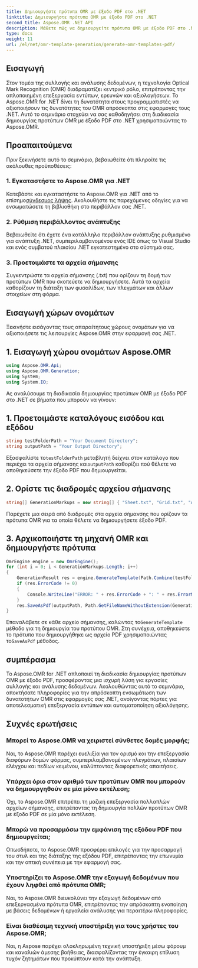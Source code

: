 ```yaml
---
title: Δημιουργήστε πρότυπα OMR με έξοδο PDF στο .NET
linktitle: Δημιουργήστε πρότυπα OMR με έξοδο PDF στο .NET
second_title: Aspose.OMR .NET API
description: Μάθετε πώς να δημιουργείτε πρότυπα OMR με έξοδο PDF στο .NET χρησιμοποιώντας το Aspose.OMR για βελτιωμένη επεξεργασία φόρμας και αυτοματοποίηση αξιολόγησης.
type: docs
weight: 11
url: /el/net/omr-template-generation/generate-omr-templates-pdf/
---
```

## Εισαγωγή
Στον τομέα της συλλογής και ανάλυσης δεδομένων, η τεχνολογία Optical Mark Recognition (OMR) διαδραματίζει κεντρικό ρόλο, επιτρέποντας την απλοποιημένη επεξεργασία εντύπων, ερευνών και αξιολογήσεων. Το Aspose.OMR for .NET δίνει τη δυνατότητα στους προγραμματιστές να αξιοποιήσουν τις δυνατότητες του OMR απρόσκοπτα στις εφαρμογές τους .NET. Αυτό το σεμινάριο στοχεύει να σας καθοδηγήσει στη διαδικασία δημιουργίας προτύπων OMR με έξοδο PDF στο .NET χρησιμοποιώντας το Aspose.OMR.
## Προαπαιτούμενα
Πριν ξεκινήσετε αυτό το σεμινάριο, βεβαιωθείτε ότι πληροίτε τις ακόλουθες προϋποθέσεις:
### 1. Εγκαταστήστε το Aspose.OMR για .NET
Κατεβάστε και εγκαταστήστε το Aspose.OMR για .NET από το επίσημο[σύνδεσμος λήψης](https://releases.aspose.com/omr/net/). Ακολουθήστε τις παρεχόμενες οδηγίες για να ενσωματώσετε τη βιβλιοθήκη στο περιβάλλον σας .NET.
### 2. Ρύθμιση περιβάλλοντος ανάπτυξης
Βεβαιωθείτε ότι έχετε ένα κατάλληλο περιβάλλον ανάπτυξης ρυθμισμένο για ανάπτυξη .NET, συμπεριλαμβανομένου ενός IDE όπως το Visual Studio και ενός συμβατού πλαισίου .NET εγκατεστημένο στο σύστημά σας.
### 3. Προετοιμάστε τα αρχεία σήμανσης
Συγκεντρώστε τα αρχεία σήμανσης (.txt) που ορίζουν τη δομή των προτύπων OMR που σκοπεύετε να δημιουργήσετε. Αυτά τα αρχεία καθορίζουν τη διάταξη των φυσαλίδων, των πλεγμάτων και άλλων στοιχείων στη φόρμα.
## Εισαγωγή χώρων ονομάτων
Ξεκινήστε εισάγοντας τους απαραίτητους χώρους ονομάτων για να αξιοποιήσετε τις λειτουργίες Aspose.OMR στην εφαρμογή σας .NET.
## 1. Εισαγωγή χώρου ονομάτων Aspose.OMR
```csharp
using Aspose.OMR.Api;
using Aspose.OMR.Generation;
using System;
using System.IO;
```
Ας αναλύσουμε τη διαδικασία δημιουργίας προτύπων OMR με έξοδο PDF στο .NET σε βήματα που μπορούν να γίνουν:
## 1. Προετοιμάστε καταλόγους εισόδου και εξόδου
```csharp
string testFolderPath = "Your Document Directory";
string outputPath = "Your Output Directory";
```
 Εξασφαλίστε το`testFolderPath` μεταβλητή δείχνει στον κατάλογο που περιέχει τα αρχεία σήμανσης και`outputPath` καθορίζει πού θέλετε να αποθηκεύσετε την έξοδο PDF που δημιουργείται.
## 2. Ορίστε τις διαδρομές αρχείου σήμανσης
```csharp
string[] GenerationMarkups = new string[] { "Sheet.txt", "Grid.txt", "AsposeTest.txt" };
```
Παρέχετε μια σειρά από διαδρομές στα αρχεία σήμανσης που ορίζουν τα πρότυπα OMR για τα οποία θέλετε να δημιουργήσετε έξοδο PDF.
## 3. Αρχικοποιήστε τη μηχανή OMR και δημιουργήστε πρότυπα
```csharp
OmrEngine engine = new OmrEngine();
for (int i = 0; i < GenerationMarkups.Length; i++)
{
    GenerationResult res = engine.GenerateTemplate(Path.Combine(testFolderPath, GenerationMarkups[i]));
    if (res.ErrorCode != 0)
    {
        Console.WriteLine("ERROR: " + res.ErrorCode + ": " + res.ErrorMessage);
    }
    res.SaveAsPdf(outputPath, Path.GetFileNameWithoutExtension(GenerationMarkups[i]));
}
```
 Επαναλάβετε σε κάθε αρχείο σήμανσης, καλώντας το`GenerateTemplate` μέθοδο για τη δημιουργία του προτύπου OMR. Στη συνέχεια, αποθηκεύστε το πρότυπο που δημιουργήθηκε ως αρχείο PDF χρησιμοποιώντας το`SaveAsPdf` μέθοδος.
## συμπέρασμα
Το Aspose.OMR for .NET απλοποιεί τη διαδικασία δημιουργίας προτύπων OMR με έξοδο PDF, προσφέροντας μια ισχυρή λύση για εργασίες συλλογής και ανάλυσης δεδομένων. Ακολουθώντας αυτό το σεμινάριο, αποκτήσατε πληροφορίες για την απρόσκοπτη ενσωμάτωση των δυνατοτήτων OMR στις εφαρμογές σας .NET, ανοίγοντας πόρτες για αποτελεσματική επεξεργασία εντύπων και αυτοματοποίηση αξιολόγησης.
## Συχνές ερωτήσεις
### Μπορεί το Aspose.OMR να χειριστεί σύνθετες δομές μορφής;
Ναι, το Aspose.OMR παρέχει ευελιξία για τον ορισμό και την επεξεργασία διαφόρων δομών φόρμας, συμπεριλαμβανομένων πλεγμάτων, πλαισίων ελέγχου και πεδίων κειμένου, καλύπτοντας διαφορετικές απαιτήσεις.
### Υπάρχει όριο στον αριθμό των προτύπων OMR που μπορούν να δημιουργηθούν σε μία μόνο εκτέλεση;
Όχι, το Aspose.OMR επιτρέπει τη μαζική επεξεργασία πολλαπλών αρχείων σήμανσης, επιτρέποντας τη δημιουργία πολλών προτύπων OMR με έξοδο PDF σε μία μόνο εκτέλεση.
### Μπορώ να προσαρμόσω την εμφάνιση της εξόδου PDF που δημιουργείται;
Οπωσδήποτε, το Aspose.OMR προσφέρει επιλογές για την προσαρμογή του στυλ και της διάταξης της εξόδου PDF, επιτρέποντας την επωνυμία και την οπτική συνέπεια με την εφαρμογή σας.
### Υποστηρίζει το Aspose.OMR την εξαγωγή δεδομένων που έχουν ληφθεί από πρότυπα OMR;
Ναι, το Aspose.OMR διευκολύνει την εξαγωγή δεδομένων από επεξεργασμένα πρότυπα OMR, επιτρέποντας την απρόσκοπτη ενοποίηση με βάσεις δεδομένων ή εργαλεία ανάλυσης για περαιτέρω πληροφορίες.
### Είναι διαθέσιμη τεχνική υποστήριξη για τους χρήστες του Aspose.OMR;
Ναι, η Aspose παρέχει ολοκληρωμένη τεχνική υποστήριξη μέσω φόρουμ και καναλιών άμεσης βοήθειας, διασφαλίζοντας την έγκαιρη επίλυση τυχόν ζητημάτων που προκύπτουν κατά την ανάπτυξη.
